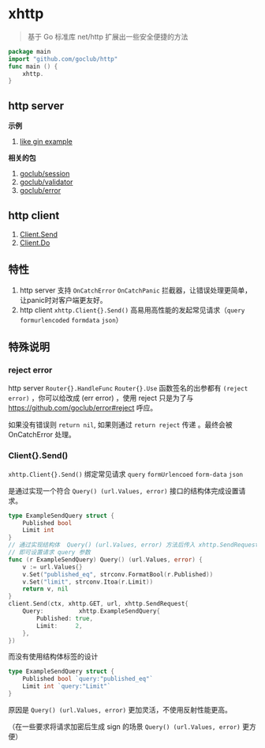 # xhttp

> 基于 Go 标准库 net/http 扩展出一些安全便捷的方法


```go
package main
import "github.com/goclub/http"
func main () {
    xhttp.
}
```


## http server

**示例**

1. [like gin example](./example/internal/gin/main.go)

**相关的包**

1. [goclub/session](https://github.com/goclub/session)
2. [goclub/validator](https://github.com/goclub/validator)
3. [goclub/error](https://github.com/goclub/error)

## http client

1. [Client.Send](https://pkg.go.dev/github.com/goclub/http#Client.Send)
2. [Client.Do](https://pkg.go.dev/github.com/goclub/http#Client.Do)


## 特性
1. http server 支持 `OnCatchError` `OnCatchPanic` 拦截器，让错误处理更简单，让panic时对客户端更友好。
2. http client  `xhttp.Client{}.Send()` 高易用高性能的发起常见请求（`query` `formurlencoded` `formdata` `json`）

## 特殊说明

### reject error

http server `Router{}.HandleFunc` `Router{}.Use` 函数签名的出参都有 `(reject error)` ，你可以给改成 (err error) ，使用 reject 只是为了与 https://github.com/goclub/error#reject 呼应。

如果没有错误则 `return nil`, 如果则通过 `return reject` 传递 。最终会被 OnCatchError 处理。

### Client{}.Send()

`xhttp.Client{}.Send()` 绑定常见请求 `query` `formUrlencoed` `form-data` `json`
 
是通过实现一个符合 `Query() (url.Values, error)` 接口的结构体完成设置请求。

```go
type ExampleSendQuery struct {
	Published bool
	Limit int
}
// 通过实现结构体  Query() (url.Values, error) 方法后传入 xhttp.SendRequest{}.Query
// 即可设置请求 query 参数
func (r ExampleSendQuery) Query() (url.Values, error) {
	v := url.Values{}
	v.Set("published_eq", strconv.FormatBool(r.Published))
	v.Set("limit", strconv.Itoa(r.Limit))
	return v, nil
}
client.Send(ctx, xhttp.GET, url, xhttp.SendRequest{
    Query:          xhttp.ExampleSendQuery{
        Published: true,
        Limit:     2,
    },
})
```

而没有使用结构体标签的设计
 
```go
type ExampleSendQuery struct {
    Published bool `query:"published_eq"`
    Limit int `query:"Limit"`
}
```

原因是  `Query() (url.Values, error)` 更加灵活，不使用反射性能更高。

（在一些要求将请求加密后生成 sign 的场景 `Query() (url.Values, error)` 更方便）